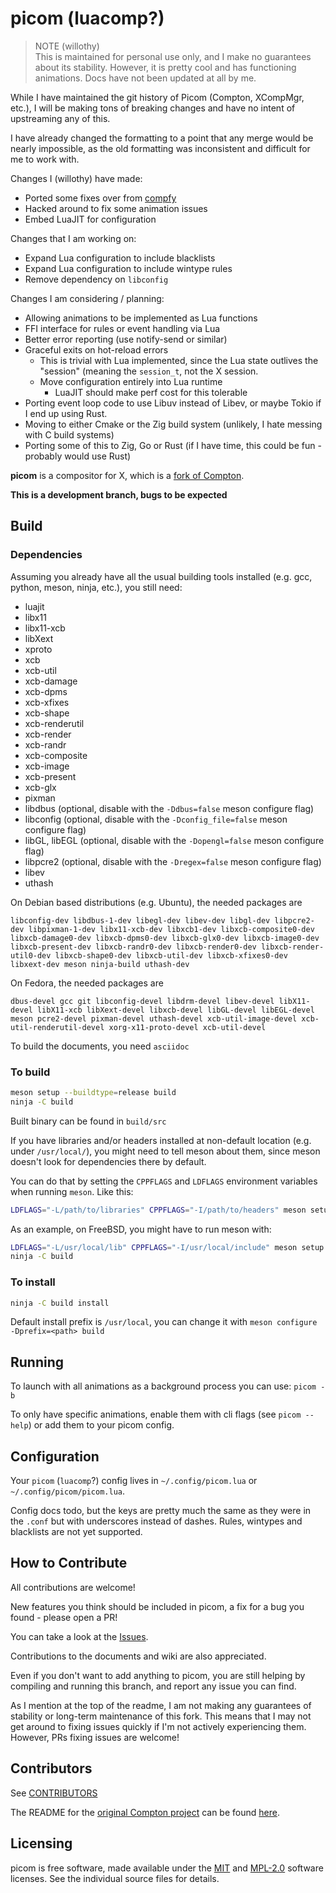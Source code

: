 picom (luacomp?)
=====

> NOTE (willothy) <br>
> This is maintained for personal use only, and I make no guarantees about its stability.
> However, it is pretty cool and has functioning animations.
> Docs have not been updated at all by me.

While I have maintained the git history of Picom (Compton, XCompMgr, etc.), I will be
making tons of breaking changes and have no intent of upstreaming any of this.

I have already changed the formatting to a point that any merge would be nearly impossible,
as the old formatting was inconsistent and difficult for me to work with.

Changes I (willothy) have made:

- Ported some fixes over from [compfy](https://github.com/allusive-dev/compfy)
- Hacked around to fix some animation issues
- Embed LuaJIT for configuration

Changes that I am working on:

- Expand Lua configuration to include blacklists
- Expand Lua configuration to include wintype rules
- Remove dependency on `libconfig`

Changes I am considering / planning:

- Allowing animations to be implemented as Lua functions
- FFI interface for rules or event handling via Lua
- Better error reporting (use notify-send or similar)
- Graceful exits on hot-reload errors
  - This is trivial with Lua implemented, since the Lua state
    outlives the "session" (meaning the `session_t`, not the X session.
  - Move configuration entirely into Lua runtime
    - LuaJIT should make perf cost for this tolerable
- Porting event loop code to use Libuv instead of Libev,
  or maybe Tokio if I end up using Rust.
- Moving to either Cmake or the Zig build system (unlikely, I hate messing with C build systems)
- Porting some of this to Zig, Go or Rust (if I have time, this could be fun - probably would use Rust)

__picom__ is a compositor for X, which is a [fork of Compton](History.md).

**This is a development branch, bugs to be expected**

## Build

### Dependencies

Assuming you already have all the usual building tools installed (e.g. gcc, python, meson, ninja, etc.), you still need:

- luajit
- libx11
- libx11-xcb
- libXext
- xproto
- xcb
- xcb-util
- xcb-damage
- xcb-dpms
- xcb-xfixes
- xcb-shape
- xcb-renderutil
- xcb-render
- xcb-randr
- xcb-composite
- xcb-image
- xcb-present
- xcb-glx
- pixman
- libdbus (optional, disable with the `-Ddbus=false` meson configure flag)
- libconfig (optional, disable with the `-Dconfig_file=false` meson configure flag)
- libGL, libEGL (optional, disable with the `-Dopengl=false` meson configure flag)
- libpcre2 (optional, disable with the `-Dregex=false` meson configure flag)
- libev
- uthash

On Debian based distributions (e.g. Ubuntu), the needed packages are

```
libconfig-dev libdbus-1-dev libegl-dev libev-dev libgl-dev libpcre2-dev libpixman-1-dev libx11-xcb-dev libxcb1-dev libxcb-composite0-dev libxcb-damage0-dev libxcb-dpms0-dev libxcb-glx0-dev libxcb-image0-dev libxcb-present-dev libxcb-randr0-dev libxcb-render0-dev libxcb-render-util0-dev libxcb-shape0-dev libxcb-util-dev libxcb-xfixes0-dev libxext-dev meson ninja-build uthash-dev
```

On Fedora, the needed packages are

```
dbus-devel gcc git libconfig-devel libdrm-devel libev-devel libX11-devel libX11-xcb libXext-devel libxcb-devel libGL-devel libEGL-devel meson pcre2-devel pixman-devel uthash-devel xcb-util-image-devel xcb-util-renderutil-devel xorg-x11-proto-devel xcb-util-devel
```

To build the documents, you need `asciidoc`

### To build

```bash
meson setup --buildtype=release build
ninja -C build
```

Built binary can be found in `build/src`

If you have libraries and/or headers installed at non-default location (e.g. under `/usr/local/`), you might need to tell meson about them, since meson doesn't look for dependencies there by default.

You can do that by setting the `CPPFLAGS` and `LDFLAGS` environment variables when running `meson`. Like this:

```bash
LDFLAGS="-L/path/to/libraries" CPPFLAGS="-I/path/to/headers" meson setup --buildtype=release build
```

As an example, on FreeBSD, you might have to run meson with:

```bash
LDFLAGS="-L/usr/local/lib" CPPFLAGS="-I/usr/local/include" meson setup --buildtype=release build
ninja -C build
```

### To install

``` bash
ninja -C build install
```

Default install prefix is `/usr/local`, you can change it with `meson configure -Dprefix=<path> build`

## Running

To launch with all animations as a background process you can use:
`picom -b`

To only have specific animations, enable them with cli flags (see `picom --help`) or add them to your picom config.

## Configuration

Your `picom` (`luacomp`?) config lives in `~/.config/picom.lua` or `~/.config/picom/picom.lua`.

Config docs todo, but the keys are pretty much the same as they were in the `.conf` but with
underscores instead of dashes. Rules, wintypes and blacklists are not yet supported.

## How to Contribute

All contributions are welcome!

New features you think should be included in picom, a fix for a bug you found - please open a PR!

You can take a look at the [Issues](https://github.com/willothy/picom/issues).

Contributions to the documents and wiki are also appreciated.

Even if you don't want to add anything to picom, you are still helping by compiling and running this branch, and report any issue you can find.

As I mention at the top of the readme, I am not making any guarantees of stability or long-term maintenance of this fork. This means that I may not
get around to fixing issues quickly if I'm not actively experiencing them. However, PRs fixing issues are welcome!

## Contributors

See [CONTRIBUTORS](CONTRIBUTORS)

The README for the [original Compton project](https://github.com/chjj/compton/) can be found [here](History.md#Compton).

## Licensing

picom is free software, made available under the [MIT](LICENSES/MIT) and [MPL-2.0](LICENSES/MPL-2.0) software
licenses. See the individual source files for details.
